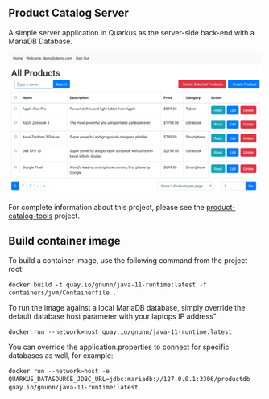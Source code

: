 ## Product Catalog Server

A simple server application in Quarkus as the server-side back-end with a MariaDB Database.

![alt text](https://raw.githubusercontent.com/gnunn1/product-catalog-tools/master/docs/img/screenshot.png)

For complete information about this project, please see the [product-catalog-tools](https://github.com/gnunn1/product-catalog-tools) project.

## Build container image

To build a container image, use the following command from the project root:

```
docker build -t quay.io/gnunn/java-11-runtime:latest -f containers/jvm/Containerfile .
```

To run the image against a local MariaDB database, simply override the default database host parameter with your laptops IP address"

```
docker run --network=host quay.io/gnunn/java-11-runtime:latest
```

You can override the application.properties to connect for specific databases as well, for example:

```
docker run --network=host -e QUARKUS_DATASOURCE_JDBC_URL=jdbc:mariadb://127.0.0.1:3306/productdb quay.io/gnunn/java-11-runtime:latest
```